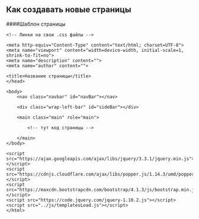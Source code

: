 ## Как создавать новые страницы
####Шаблон страницы
    <!DOCTYPE html>
    <html lang="ru"><head>
    <link rel="stylesheet" href="https://maxcdn.bootstrapcdn.com/bootstrap/4.1.3/css/bootstrap.min.css">
    <link rel="stylesheet" href="https://use.fontawesome.com/releases/v5.6.3/css/all.css" integrity="sha384-UHRtZLI+pbxtHCWp1t77Bi1L4ZtiqrqD80Kn4Z8NTSRyMA2Fd33n5dQ8lWUE00s/" crossorigin="anonymous">
    <link href="https://fonts.googleapis.com/css?family=IBM+Plex+Sans|Roboto+Condensed" rel="stylesheet">
    
    <!-- Линки на свои .css файлы -->
    
    <meta http-equiv="Content-Type" content="text/html; charset=UTF-8">
    <meta name="viewport" content="width=device-width, initial-scale=1, shrink-to-fit=no">
    <meta name="description" content="">
    <meta name="author" content="">
    
    <title>Название страницы</title>
    </head>
    
    <body>
        <nav class="navbar" id="navBar"></nav>
    
        <div class="wrap-left-bar" id="sideBar"></div>
    
        <main class="main" role="main">
    
            <!-- тут код страницы -->
    
        </main>
    </body>
    
    <script src="https://ajax.googleapis.com/ajax/libs/jquery/3.3.1/jquery.min.js"></script>
    <script src="https://cdnjs.cloudflare.com/ajax/libs/popper.js/1.14.3/umd/popper.min.js"></script>
    <script src="https://maxcdn.bootstrapcdn.com/bootstrap/4.1.3/js/bootstrap.min.js"></script>
    <script src="https://code.jquery.com/jquery-1.10.2.js"></script>
    <script src="../js/templatesLoad.js"></script>
    </html>